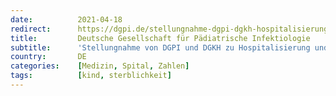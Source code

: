 ```yaml
---
date:          2021-04-18
redirect:      https://dgpi.de/stellungnahme-dgpi-dgkh-hospitalisierung-und-sterblichkeit-von-covid-19-bei-kindern-in-deutschland-18-04-2021/
title:         Deutsche Gesellschaft für Pädiatrische Infektiologie
subtitle:      'Stellungnahme von DGPI und DGKH zu Hospitalisierung und Sterblichkeit von COVID-19 bei Kindern in Deutschland (Stand 21.04.2021)'
country:       DE
categories:    [Medizin, Spital, Zahlen]
tags:          [kind, sterblichkeit]
---
```

